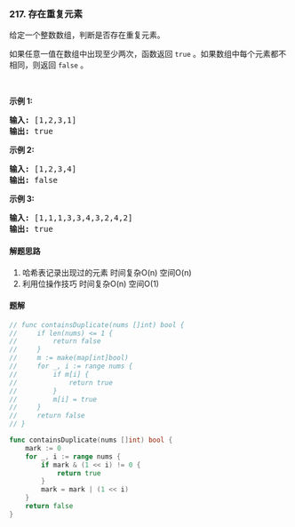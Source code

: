 ### 217. 存在重复元素
<div class="notranslate"><p>给定一个整数数组，判断是否存在重复元素。</p>

<p>如果任意一值在数组中出现至少两次，函数返回 <code>true</code> 。如果数组中每个元素都不相同，则返回 <code>false</code> 。</p>

<p>&nbsp;</p>

<p><strong>示例 1:</strong></p>

<pre><strong>输入:</strong> [1,2,3,1]
<strong>输出:</strong> true</pre>

<p><strong>示例 2:</strong></p>

<pre><strong>输入: </strong>[1,2,3,4]
<strong>输出:</strong> false</pre>

<p><strong>示例&nbsp;3:</strong></p>

<pre><strong>输入: </strong>[1,1,1,3,3,4,3,2,4,2]
<strong>输出:</strong> true</pre>
</div>

####  解题思路
1. 哈希表记录出现过的元素 时间复杂O(n) 空间O(n)
2. 利用位操作技巧 时间复杂O(n) 空间O(1)

#### 题解
```go
// func containsDuplicate(nums []int) bool {
//     if len(nums) <= 1 {
//         return false
//     }
//     m := make(map[int]bool)
//     for _, i := range nums {
//         if m[i] {
//             return true
//         }
//         m[i] = true
//     }
//     return false
// }

func containsDuplicate(nums []int) bool {
	mark := 0
	for _, i := range nums {
		if mark & (1 << i) != 0 {
			return true
		}
		mark = mark | (1 << i)
	}
	return false
}
```